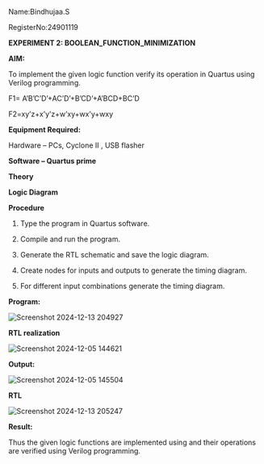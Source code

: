 Name:Bindhujaa.S

RegisterNo:24901119


**EXPERIMENT 2: BOOLEAN_FUNCTION_MINIMIZATION**

**AIM:**

To implement the given logic function verify its operation in Quartus using Verilog programming.

F1= A’B’C’D’+AC’D’+B’CD’+A’BCD+BC’D 

F2=xy’z+x’y’z+w’xy+wx’y+wxy

**Equipment Required:**

Hardware – PCs, Cyclone II , USB flasher

**Software – Quartus prime**

**Theory**

**Logic Diagram**

**Procedure**

1.	Type the program in Quartus software.

2.	Compile and run the program.

3.	Generate the RTL schematic and save the logic diagram.

4.	Create nodes for inputs and outputs to generate the timing diagram.

5.	For different input combinations generate the timing diagram.


**Program:**

![Screenshot 2024-12-13 204927](https://github.com/user-attachments/assets/b9615f7a-2ad7-4160-ba7e-99f8e8b0da61)



**RTL realization**

![Screenshot 2024-12-05 144621](https://github.com/user-attachments/assets/773cbe92-1ed5-4c87-a82f-ef34eca6bb04)


**Output:**


![Screenshot 2024-12-05 145504](https://github.com/user-attachments/assets/368ab2fd-ddb9-438d-ba62-abd59d964cdc)

**RTL**



![Screenshot 2024-12-13 205247](https://github.com/user-attachments/assets/9cc3cf39-dac2-4c02-bc10-072b08280f1c)


**Result:**

Thus the given logic functions are implemented using and their operations are verified using Verilog programming.

